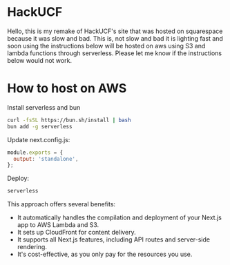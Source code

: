 # HackUCF

Hello, this is my remake of HackUCF's site that was hosted on squarespace because it was slow and bad.
This is, not slow and bad it is lighting fast and soon using the instructions below will be hosted on aws using S3 and lambda functions through serverless.
Please let me know if the instructions below would not work.

# How to host on AWS

Install serverless and bun

```bash
curl -fsSL https://bun.sh/install | bash
bun add -g serverless
```

Update next.config.js:

```javascript
module.exports = {
  output: 'standalone',
};
```

Deploy:


```bash
serverless
```

This approach offers several benefits:

- It automatically handles the compilation and deployment of your Next.js app to AWS Lambda and S3.
- It sets up CloudFront for content delivery.
- It supports all Next.js features, including API routes and server-side rendering.
- It's cost-effective, as you only pay for the resources you use.


